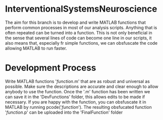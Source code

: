 # InterventionalSystemsNeuroscience
The aim for this branch is to develop and write MATLAB functions that perform common processes in most of our analysis scripts.
Anything that is often repeated can be turned into a function. This is not only beneficial in the sense that several lines of code can become one line in our scripts, it also means that, especially fr simple functions, we can obsfuscate the code allowing MATLAB to run faster.

# Development Process
Write MATLAB functions '*function*.m' that are as robust and universal as possible.
Make sure the descriptions are accurate and clear enough to allow anybody to use the function.
Once the '.m' function has been written we can save it in the 'DevFunctions' folder, this allows edits to be made if necessary.
If you are happy with the function, you can obsfuscate it in MATLAB by running pcode('*function*').
The resulting obsfucated function '*function*.p' can be uploaded into the 'FinalFunction' folder
